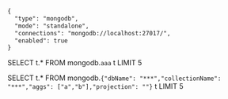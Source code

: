 
```xml
{
  "type": "mongodb",
  "mode": "standalone",
  "connections": "mongodb://localhost:27017/",
  "enabled": true
}
```


SELECT t.* FROM mongodb.`aaa` t  LIMIT 5


SELECT t.* FROM mongodb.`{"dbName": "***","collectionName": "***","aggs": ["a","b"],"projection": ""}` t  LIMIT 5